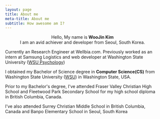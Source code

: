 ```yaml
---
layout: page
title: About me
meta-title: About me
subtitle: How awesome am I?
---
```


<div id="aboutme-section">

<center>Hello, My name is <strong>WooJin Kim</strong><br>
I am an avid achiever and developer from Seoul, South Korea.</center>

<p class="about-text">
<span class="fa fa-briefcase about-icon"></span>
  Currently an Research Engineer at Wellbia.com. Previously worked as an intern at Samsung Logistics and web developer at Washington State University (<a target="_blank" href="http://psychology.wsu.edu/">WSU Psychology</a>)
</p>

<p class="about-text">
<span class="fa fa-graduation-cap about-icon"></span>
<p>I obtained my Bachelor of Science degree in <strong>Computer Science(CS)</strong> from Washington State University (<a target="_blank" href="http://www.wsu.edu/">WSU</a>) in Washington State, USA.</p>
<p>Prior to my Bachelor's degree, I've attended Fraser Valley Christian High School and Fleetwood Park Secondary School for my high school diploma in British Columbia, Canada.</p>
<p>I've also attended Surrey Christian Middle School in British Columbia, Canada and Banpo Elementary School in Seoul, South Korea</p>

</div>